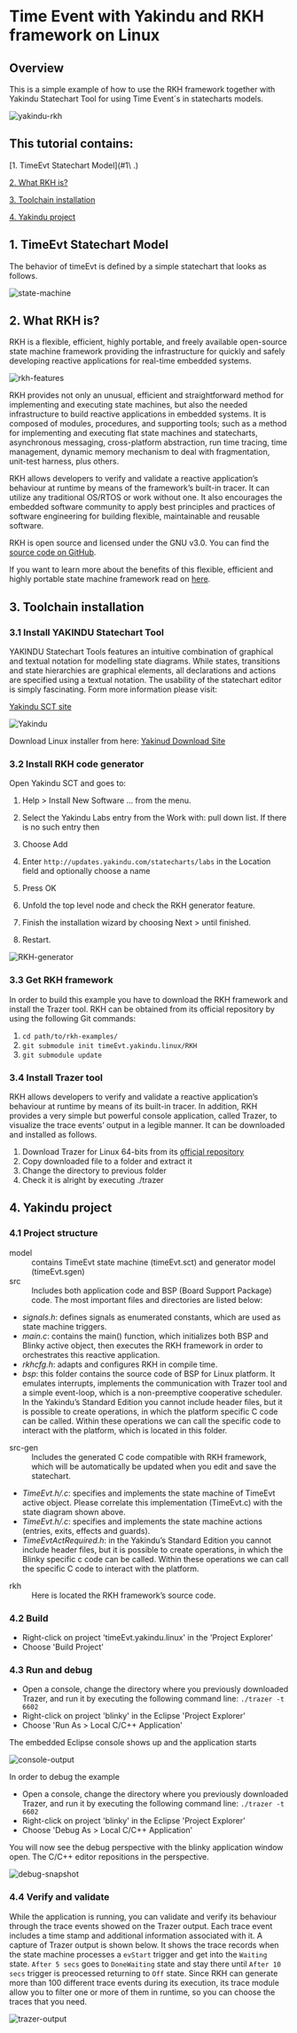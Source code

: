 # Time Event with Yakindu and RKH framework on Linux

## Overview
This is a simple example of how to use the RKH framework together with Yakindu Statechart Tool for using Time Event´s in statecharts models.

![yakindu-rkh](images/yakindu-rkh.png)
    
## This tutorial contains:

[1\. TimeEvt Statechart Model](#1\ .)

[2\. What RKH is?](#2\. )

[3\. Toolchain installation](#3\. )

[4\. Yakindu project](#4\. )

## 1\. TimeEvt Statechart Model

The behavior of timeEvt is defined by a simple statechart that looks as follows.

![state-machine](images/state-machine.png)

## 2\. What RKH is?

RKH is a flexible, efficient, highly portable, and freely available open-source state machine framework providing the infrastructure for quickly and safely developing reactive applications for real-time embedded systems.

![rkh-features](images/rkh-features.png)

RKH provides not only an unusual, efficient and straightforward method for implementing and executing state machines, but also the needed infrastructure to build reactive applications in embedded systems. It is composed of modules, procedures, and supporting tools; such as a method for implementing and executing flat state machines and statecharts, asynchronous messaging, cross-platform abstraction, run time tracing, time management, dynamic memory mechanism to deal with fragmentation, unit-test harness, plus others.

RKH allows developers to verify and validate a reactive application’s behaviour at runtime by means of the framework’s built-in tracer. It can utilize any traditional OS/RTOS or work without one. It also encourages the embedded software community to apply best principles and practices of software engineering for building flexible, maintainable and reusable software.

RKH is open source and licensed under the GNU v3.0\. You can find the [source code on GitHub](https://github.com/vortexmakes/RKH).

If you want to learn more about the benefits of this flexible, efficient and highly portable state machine framework read on [here](https://blogs.itemis.com/en/rkh-state-machine-framework-for-reactive-and-real-time-embedded-systems).

## 3\. Toolchain installation

### 3.1 Install YAKINDU Statechart Tool

YAKINDU Statechart Tools features an intuitive combination of graphical and textual notation for modelling state diagrams. While states, transitions and state hierarchies are graphical elements, all declarations and actions are specified using a textual notation. The usability of the statechart editor is simply fascinating. Form more information please visit:

[Yakindu SCT site](https://www.itemis.com/en/yakindu/state-machine/)

![Yakindu](images/Yakindu.png)

Download Linux installer from here: [Yakinud Download Site](https://info.itemis.com/state-machine/download-yakindu-statechart-tools)

### 3.2 Install RKH code generator

Open Yakindu SCT and goes to:

1.  Help > Install New Software ... from the menu.
2.  Select the Yakindu Labs entry from the Work with: pull down list. If there is no such entry then

1.  Choose Add
2.  Enter `http://updates.yakindu.com/statecharts/labs` in the Location field and optionally choose a name
3.  Press OK

4.  Unfold the top level node and check the RKH generator feature.
5.  Finish the installation wizard by choosing Next > until finished.
6.  Restart.

![RKH-generator](images/RKH-generator.png)

### 3.3 Get RKH framework

In order to build this example you have to download the RKH framework and install the Trazer tool. RKH can be obtained from its official repository by using the following Git commands:

1.  `cd path/to/rkh-examples/`
2.  `git submodule init timeEvt.yakindu.linux/RKH`
3.  `git submodule update`

### 3.4 Install Trazer tool

RKH allows developers to verify and validate a reactive application’s behaviour at runtime by means of its built-in tracer. In addition, RKH provides a very simple but powerful console application, called Trazer, to visualize the trace events’ output in a legible manner. It can be downloaded and installed as follows.

1.  Download Trazer for Linux 64-bits from its [official repository](https://github.com/vortexmakes/Trazer/releases/download/3.2/RC_trazer_3_2_lnx64b.tar.gz)
2.  Copy downloaded file to a folder and extract it
3.  Change the directory to previous folder
4.  Check it is alright by executing ./trazer

## 4\. Yakindu project

### 4.1 Project structure

<dl>

<dt>model</dt>

<dd>contains TimeEvt state machine (timeEvt.sct) and generator model (timeEvt.sgen)</dd>

<dt>src</dt>

<dd>Includes both application code and BSP (Board Support Package) code. The most important files and directories are listed below:</dd>

*   _signals.h_: defines signals as enumerated constants, which are used as state machine triggers.
*   _main.c_: contains the main() function, which initializes both BSP and Blinky active object, then executes the RKH framework in order to orchestrates this reactive application.
*   _rkhcfg.h_: adapts and configures RKH in compile time.
*   _bsp_: this folder contains the source code of BSP for Linux platform. It emulates interrupts, implements the communication with Trazer tool and a simple event-loop, which is a non-preemptive cooperative scheduler. In the Yakindu’s Standard Edition you cannot include header files, but it is possible to create operations, in which the platform specific C code can be called. Within these operations we can call the specific code to interact with the platform, which is located in this folder.

<dt>src-gen</dt>

<dd>Includes the generated C code compatible with RKH framework, which will be automatically be updated when you edit and save the statechart.</dd>

*   _TimeEvt.h/.c_: specifies and implements the state machine of TimeEvt active object. Please correlate this implementation (TimeEvt.c) with the state diagram shown above.
*   _TimeEvt.h/.c_: specifies and implements the state machine actions (entries, exits, effects and guards).
*   _TimeEvtActRequired.h_: in the Yakindu’s Standard Edition you cannot include header files, but it is possible to create operations, in which the Blinky specific c code can be called. Within these operations we can call the specific C code to interact with the platform.

<dt>rkh</dt>

<dd>Here is located the RKH framework’s source code.</dd>

</dl>

### 4.2 Build

*   Right-click on project 'timeEvt.yakindu.linux' in the 'Project Explorer'
*   Choose 'Build Project'

### 4.3 Run and debug

*   Open a console, change the directory where you previously downloaded Trazer, and run it by executing the following command line: `./trazer -t 6602`
*   Right-click on project 'blinky' in the Eclipse 'Project Explorer'
*   Choose 'Run As > Local C/C++ Application'

The embedded Eclipse console shows up and the application starts

![console-output](images/console-output.png)

In order to debug the example

*   Open a console, change the directory where you previously downloaded Trazer, and run it by executing the following command line: `./trazer -t 6602`
*   Right-click on project 'blinky' in the Eclipse 'Project Explorer'
*   Choose 'Debug As > Local C/C++ Application'

You will now see the debug perspective with the blinky application window open. The C/C++ editor repositions in the perspective.

![debug-snapshot](images/debug-snapshot.png)

### 4.4 Verify and validate

While the application is running, you can validate and verify its behaviour through the trace events showed on the Trazer output. Each trace event includes a time stamp and additional information associated with it. A capture of Trazer output is shown below. It shows the trace records when the state machine processes a `evStart` trigger and get into the `Waiting` state. `After 5 secs` goes to `DoneWaiting` state and stay there until `After 10 secs` trigger is preocessed returning to `Off` state. Since RKH can generate more than 100 different trace events during its execution, its trace module allow you to filter one or more of them in runtime, so you can choose the traces that you need.

![trazer-output](images/trazer-output.png)
